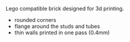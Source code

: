 

Lego compatible brick designed for 3d printing.

* rounded corners
* flange around the studs and tubes
* thin walls printed in one pass (0.4mm)
